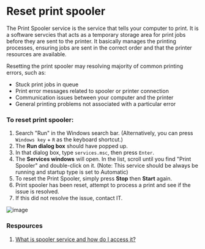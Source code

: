 # Reset print spooler 

The Print Spooler service is the service that tells your computer to print. It is a software servcies that acts as a temporary storage area for print jobs before they are sent to the printer. It basically manages the printing processes, ensuring jobs are sent in the correct order and that the printer resources are available. <br />

Resetting the print spooler may resolving majority of common printing errors, such as: 
- Stuck print jobs in queue
- Print error messages related to spooler or printer connection
- Communication issues between your computer and the printer
- General printing problems not associated with a particular error

### To reset print spooler:
1. Search "Run" in the Windows search bar. (Alternatively, you can press `Windows key` + `R` as the keyboard shortcut.)
2. The **Run dialog box** should have popped up.
3. In that dialog box, type `services.msc`, then press `Enter`.
4. The **Services windows** will open. In the list, scroll until you find "Print Spooler" and double-click on it. (Note: This service should be always be running and startup type is set to Automatic)
5. To reset the Print Spooler, simply press **Stop** then **Start** again.
6. Print spooler has been reset, attempt to process a print and see if the issue is resolved.
7. If this did not resolve the issue, contact IT.
 
![image](https://github.com/user-attachments/assets/70223d08-d43e-4122-85c4-72596ed9777f)

### Respources
1. [What is spooler service and how do I access it?](https://answers.microsoft.com/en-us/windows/forum/all/what-is-spooler-service-and-how-do-i-access-it/ccc1ddab-76d4-4a99-ac62-629cc89fe396)
